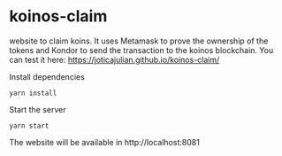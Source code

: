 # koinos-claim
website to claim koins. It uses Metamask to prove the ownership of the tokens and Kondor to send the transaction to the koinos blockchain.
You can test it here: https://joticajulian.github.io/koinos-claim/

Install dependencies
```
yarn install
```

Start the server
```
yarn start
```

The website will be available in http://localhost:8081
